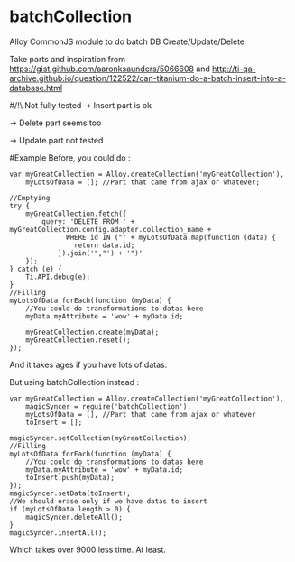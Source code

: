 # batchCollection
Alloy CommonJS module to do batch DB Create/Update/Delete

Take parts and inspiration from https://gist.github.com/aaronksaunders/5066608 and http://ti-qa-archive.github.io/question/122522/can-titanium-do-a-batch-insert-into-a-database.html

#/!\ Not fully tested 
-> Insert part is ok

-> Delete part seems too

-> Update part not tested


#Example
Before, you could do :
```
var myGreatCollection = Alloy.createCollection('myGreatCollection'),
    myLotsOfData = []; //Part that came from ajax or whatever;
 
//Emptying
try {
    myGreatCollection.fetch({
        query: 'DELETE FROM ' + myGreatCollection.config.adapter.collection_name +
            ' WHERE id IN ("' + myLotsOfData.map(function (data) {
                return data.id;
            }).join('","') + '")'
    });
} catch (e) {
    Ti.API.debug(e);
}
//Filling
myLotsOfData.forEach(function (myData) {
    //You could do transformations to datas here
    myData.myAttribute = 'wow' + myData.id;
    
    myGreatCollection.create(myData);
    myGreatCollection.reset();
});
```
And it takes ages if you have lots of datas.

But using batchCollection instead :
```
var myGreatCollection = Alloy.createCollection('myGreatCollection'),
    magicSyncer = require('batchCollection'),
    myLotsOfData = [], //Part that came from ajax or whatever
    toInsert = [];
 
magicSyncer.setCollection(myGreatCollection);
//Filling
myLotsOfData.forEach(function (myData) {
    //You could do transformations to datas here
    myData.myAttribute = 'wow' + myData.id;
    toInsert.push(myData);
});
magicSyncer.setData(toInsert);
//We should erase only if we have datas to insert
if (myLotsOfData.length > 0) {
    magicSyncer.deleteAll();
}
magicSyncer.insertAll();
```
Which takes over 9000 less time. At least.
